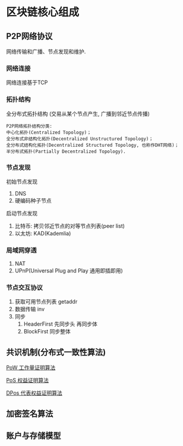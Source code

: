# 区块链核心组成

## P2P网络协议

网络传输和广播、节点发现和维护.

### 网络连接

网络连接基于TCP

### 拓扑结构

全分布式拓扑结构 (交易从某个节点产生, 广播到邻近节点传播)

```note
P2P网络拓扑结构分类:
中心化拓扑(Centralized Topology)；
全分布式非结构化拓扑(Decentralized Unstructured Topology)；
全分布式结构化拓扑(Decentralized Structured Topology, 也称作DHT网络)；
半分布式拓扑(Partially Decentralized Topology).
```

### 节点发现

初始节点发现

1. DNS
2. 硬编码种子节点

启动节点发现

1. 比特币: 拷贝邻近节点的对等节点列表(peer list)
2. 以太坊: KAD(Kademlia)

### 局域网穿透

1. NAT
2. UPnP(Universal Plug and Play 通用即插即用)

### 节点交互协议

1. 获取可用节点列表 getaddr
2. 数据传输 inv
3. 同步
   1. HeaderFirst 先同步头 再同步体
   2. BlockFirst 同步整体

## 共识机制(分布式一致性算法)

[PoW 工作量证明算法](algo-pow.md)

[PoS 权益证明算法](algo-pos.md)

[DPos 代表权益证明算法](algo-dpos.md)

## 加密签名算法

## 账户与存储模型

